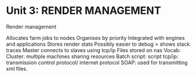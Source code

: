 Unit 3: RENDER MANAGEMENT
=============

<!-- 
Grid computing and its use within VFX render queues - at a basic level
How to balance resource needs within the company’s physical capacity
Render optimisation techniques -->

Render management

Allocates farm jobs to nodes
Organises by priority
Integrated with engines and applications
Stores render stats
Possibly easier to debug > shows stack traces
Master connects to slaves using tcp/ip
Files stored on nas
Vocab:
Cluster: multiple machines sharing resources
Batch script: script
tcp/ip: transmission control protocol/ internet protocol
SOAP: used for transmitting xml files.
